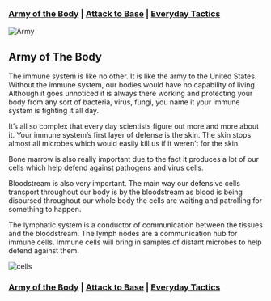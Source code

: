 ### [Army of the Body](./) | [Attack to Base](./attack-to-base) | [Everyday Tactics](./everyday-tactics)

![Army](https://images.unsplash.com/photo-1522735856-4f1dc00fb0f0?ixlib=rb-1.2.1&ixid=eyJhcHBfaWQiOjEyMDd9&auto=format&fit=crop&w=1578&q=80)

## Army of The Body

The immune system is like no other. It is like the army to the United States. Without the immune system, our bodies would have no capability of living. Although it goes unnoticed it is always there working and protecting your body from any sort of bacteria, virus, fungi, you name it your immune system is fighting it all day.

It’s all so complex that every day scientists figure out more and more about it. Your immune system’s first layer of defense is the skin. The skin stops almost all microbes which would easily kill us if it weren’t for the skin.

Bone marrow is also really important due to the fact it produces a lot of our cells which help defend against pathogens and virus cells.

Bloodstream is also very important. The main way our defensive cells transport throughout our body is by the bloodstream as blood is being disbursed throughout our whole body the cells are waiting and patrolling for something to happen.

The lymphatic system is a conductor of communication between the tissues and the bloodstream. The lymph nodes are a communication hub for immune cells. Immune cells will bring in samples of distant microbes to help defend against them.

![cells](https://cdn.pixabay.com/photo/2016/01/10/17/49/corona-1132182_960_720.jpg)

### [Army of the Body](./) | [Attack to Base](./attack-to-base) | [Everyday Tactics](./everyday-tactics)

